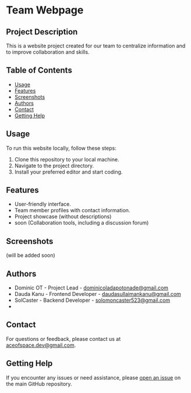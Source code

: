 # Team Webpage

## Project Description

This is a website project created for our team to centralize information and to improve collaboration and skills.


## Table of Contents


- [Usage](#usage)
- [Features](#features)
- [Screenshots](#screenshots)
- [Authors](#authors)
- [Contact](#contact)
- [Getting Help](#getting-help)


## Usage

To run this website locally, follow these steps:

1. Clone this repository to your local machine.
2. Navigate to the project directory.
3. Install your preferred editor and start coding.


## Features

- User-friendly interface.
- Team member profiles with contact information.
- Project showcase (without descriptions)
- soon (Collaboration tools, including a discussion forum)

## Screenshots
(will be added soon)





## Authors

- Dominic OT - Project Lead - [dominicoladapotonade@gmail.com](mailto:dominicoladapotonade@gmail.com)
- Dauda Kanu - Frontend Developer - [daudasullaimankanu@gmail.com](mailto:daudasullaimankanu@gmail.com)
- SolCaster - Backend Developer - [solomoncaster523@gmail.com](mailto:solomoncaster523@gmail.com)
- 


## Contact

For questions or feedback, please contact us at [aceofspace.dev@gmail.com](mailto:aceofspace.dev@gmail.com).


## Getting Help

If you encounter any issues or need assistance, please [open an issue](https://github.com/ace-of-space/web-project/issues) on the main GitHub repository.
